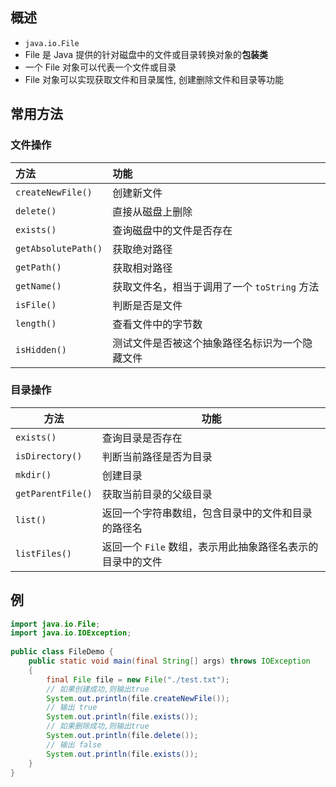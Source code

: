 ## 概述
- `java.io.File`
- File 是 Java 提供的针对磁盘中的文件或目录转换对象的**包装类**
- 一个 File 对象可以代表一个文件或目录
- File 对象可以实现获取文件和目录属性, 创建删除文件和目录等功能
## 常用方法
### 文件操作

| **方法**              | **功能**                       |
| :------------------ | :--------------------------- |
| `createNewFile()`   | 创建新文件                        |
| `delete()`          | 直接从磁盘上删除                     |
| `exists()`          | 查询磁盘中的文件是否存在                 |
| `getAbsolutePath()` | 获取绝对路径                       |
| `getPath()`         | 获取相对路径                       |
| `getName()`         | 获取文件名，相当于调用了一个 `toString` 方法 |
| `isFile()`          | 判断是否是文件                      |
| `length()`          | 查看文件中的字节数                    |
| `isHidden()`        | 测试文件是否被这个抽象路径名标识为一个隐藏文件      |
### 目录操作
| **方法**                | **功能**                                |
| ----------------- | --------------------------------- |
| `exists()`        | 查询目录是否存在                          |
| `isDirectory()`   | 判断当前路径是否为目录                       |
| `mkdir()`         | 创建目录                              |
| `getParentFile()` | 获取当前目录的父级目录                       |
| `list()`          | 返回一个字符串数组，包含目录中的文件和目录的路径名         |
| `listFiles()`     | 返回一个 `File` 数组，表示用此抽象路径名表示的目录中的文件 |
## 例
```java
import java.io.File;  
import java.io.IOException;  
  
public class FileDemo {  
    public static void main(final String[] args) throws IOException  
    {  
        final File file = new File("./test.txt"); 
        // 如果创建成功,则输出true   
        System.out.println(file.createNewFile()); 
        // 输出 true   
        System.out.println(file.exists());      
        // 如果删除成功,则输出true  
        System.out.println(file.delete()); 
        // 输出 false    
        System.out.println(file.exists()); 
	}  
}
```